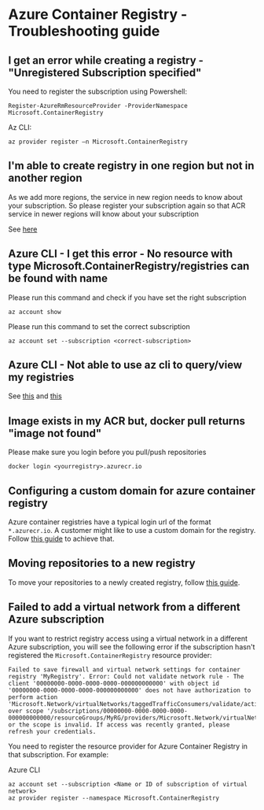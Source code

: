 # Azure Container Registry - Troubleshooting guide


## I get an error while creating a registry - "Unregistered Subscription specified"

<a name="registersub"></a>
You need to register the subscription using 
Powershell:
```
Register-AzureRmResourceProvider -ProviderNamespace Microsoft.ContainerRegistry 
```
Az CLI:
```
az provider register –n Microsoft.ContainerRegistry 
```

## I'm able to create registry in one region but not in another region
As we add more regions, the service in new region needs to know about your subscription. So please register your subscription again so that ACR service in newer regions will know about your subscription

See [here](#registersub)

## Azure CLI - I get this error - No resource with type Microsoft.ContainerRegistry/registries can be found with name

<a name="setcorrectsub"></a>
Please run this command and check if you have set the right subscription
```
az account show
```

Please run this command to set the correct subscription
```
az account set --subscription <correct-subscription>
```

## Azure CLI - Not able to use az cli to query/view my registries

See [this](#registersub) and [this](#setcorrectsub)

## Image exists in my ACR but, docker pull returns "image not found"

Please make sure you login before you pull/push repositories
```
docker login <yourregistry>.azurecr.io
```

## Configuring a custom domain for azure container registry

Azure container registries have a typical login url of the format `*.azurecr.io`. A customer might like to use a custom domain for the registry. Follow [this guide](custom-domain/README.md) to achieve that.

## Moving repositories to a new registry 

To move your repositories to a newly created registry, follow [this guide](move-repositories-to-new-registry/README.md).

## Failed to add a virtual network from a different Azure subscription

If you want to restrict registry access using a virtual network in a different Azure subscription, you will see the following error if the subscription hasn't registered the `Microsoft.ContainerRegistry` resource provider:

```
Failed to save firewall and virtual network settings for container registry 'MyRegistry'. Error: Could not validate network rule - The client '00000000-0000-0000-0000-000000000000' with object id '00000000-0000-0000-0000-000000000000' does not have authorization to perform action 'Microsoft.Network/virtualNetworks/taggedTrafficConsumers/validate/action' over scope '/subscriptions/00000000-0000-0000-0000-000000000000/resourceGroups/MyRG/providers/Microsoft.Network/virtualNetworks/MyRegistry/taggedTrafficConsumers/Microsoft.ContainerRegistry' or the scope is invalid. If access was recently granted, please refresh your credentials.
```

You need to register the resource provider for Azure Container Registry in that subscription. For example:

Azure CLI

```
az account set --subscription <Name or ID of subscription of virtual network>
az provider register --namespace Microsoft.ContainerRegistry
```

